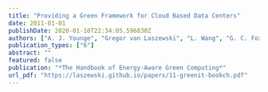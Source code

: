 ```yaml
---
title: "Providing a Green Framework for Cloud Based Data Centers"
date: 2011-01-01
publishDate: 2020-01-10T22:34:05.596830Z
authors: ["A. J. Younge", "Gregor von Laszewski", "L. Wang", "G. C. Fox"]
publication_types: ["6"]
abstract: ""
featured: false
publication: "*The Handbook of Energy-Aware Green Computing*"
url_pdf: "https://laszewski.github.io/papers/11-greenit-bookch.pdf"
---
```


